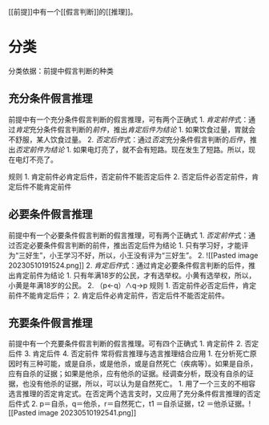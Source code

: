 [[前提]]中有一个[[假言判断]]的[[推理]]。

# 分类
分类依据：前提中假言判断的种类
## 充分条件假言推理
前提中有一个充分条件假言判断的假言推理，可有两个正确式
	1. *肯定前件*式：通过*肯定*充分条件假言判断的*前件*，推出*肯定后件为结论*
		1. 如果饮食过量，胃就会不舒服，某人饮食过量。
	2. *否定后件*式：通过*否定*充分条件假言判断的*后件*，推出*否定前件为结论*
		1. 如果电灯亮了，就不会有短路。现在发生了短路。所以，现在电灯不亮了。

规则
	1. 肯定前件必肯定后件，否定前件不能否定后件
	2. 否定后件必否定前件，肯定后件不能肯定前件
## 必要条件假言推理
前提中有一个必要条件假言判断的假言推理，可有两个正确式
	1. *否定前件*式：通过否定必要条件假言判断的前件，推出否定后件为结论
		1. 只有学习好，才能评为“三好生”，小王学习不好，所以，小王没有评为“三好生”。
		2. ![[Pasted image 20230510191524.png]] 
	2. *肯定后件*式：通过肯定必要条件假言判断的后件，推出肯定前件为结论
		1. 只有年满18岁的公民，才有选举权。小黄有选举权，所以，小黄是年满18岁的公民。
		2. （p←q）∧q→p
规则
	1. 否定前件必否定后件，肯定前件不能肯定后件；
	2. 肯定后件必肯定前件，否定后件不能否定前件。
## 充要条件假言推理
前提中有一个充要条件假言判断的假言推理。可有四个正确式
	1. 肯定前件
	2. 否定后件
	3. 肯定后件
	4. 否定前件
常将假言推理与选言推理结合应用
	1. 在分析死亡原因时有三种可能，或是自杀，或是他杀，或是自然死亡（疾病等）。如果是自杀，应有自杀的证据；如果是他杀，应有他杀的证据。经调查分析，既没有自杀的证据，也没有他杀的证据，所以，可以认为是自然死亡。
		1. 用了一个三支的不相容选言推理的否定肯定式。在否定两个选言支时，又应用了充分条件假言推理的否定后件式
		2. p＝自杀，q＝他杀，r＝自然死亡，t1 ＝自杀证据，t2 ＝他杀证据。![[Pasted image 20230510192541.png]] 